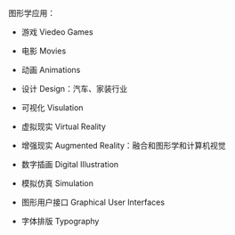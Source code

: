 图形学应用：

- 游戏 Viedeo Games

- 电影 Movies
- 动画 Animations
- 设计 Design：汽车、家装行业
- 可视化 Visulation
- 虚拟现实 Virtual Reality
- 增强现实 Augmented Reality：融合和图形学和计算机视觉
- 数字插画 Digital Illustration
- 模拟仿真 Simulation
- 图形用户接口 Graphical User Interfaces
- 字体排版 Typography